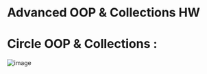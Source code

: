 # Advanced OOP & Collections HW

# Circle OOP & Collections :
![image](https://user-images.githubusercontent.com/72529306/142084364-e55123eb-3be6-48de-aee5-3e904e7a27d1.png)
